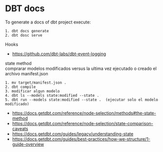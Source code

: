 # DBT docs

To generate a docs of dbt project execute:

    1. dbt docs generate
    2. dbt dosc serve

Hooks

- https://github.com/dbt-labs/dbt-event-logging


state method<br>
comprarar modelos modificados versus la ultima vez ejecutado o creado el archivo manifest.json

    1. mv target/manifest.json .
    2. dbt compile
    3. modificar algun modelo
    4. dbt ls --models state:modified --state .
    5. dbt run --models state:modified --state .  (ejecutar solo el modelo modificado)


- https://docs.getdbt.com/reference/node-selection/methods#the-state-method
- https://docs.getdbt.com/reference/node-selection/state-comparison-caveats
- https://docs.getdbt.com/guides/legacy/understanding-state
- https://docs.getdbt.com/guides/best-practices/how-we-structure/1-guide-overview
